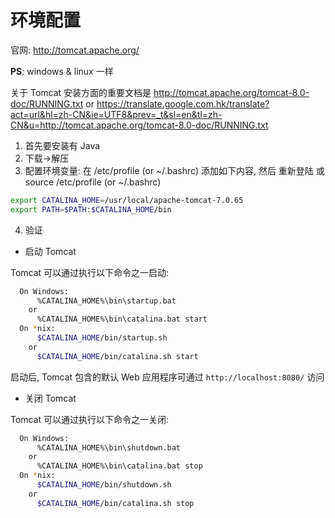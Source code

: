 # 环境配置

官网: http://tomcat.apache.org/

**PS**: windows & linux 一样

关于 Tomcat 安装方面的重要文档是 http://tomcat.apache.org/tomcat-8.0-doc/RUNNING.txt or https://translate.google.com.hk/translate?act=url&hl=zh-CN&ie=UTF8&prev=_t&sl=en&tl=zh-CN&u=http://tomcat.apache.org/tomcat-8.0-doc/RUNNING.txt

1. 首先要安装有 Java
2. 下载->解压
3. 配置环境变量: 在 /etc/profile (or ~/.bashrc) 添加如下内容, 然后 重新登陆 或 source /etc/profile (or ~/.bashrc)

```bash
export CATALINA_HOME=/usr/local/apache-tomcat-7.0.65
export PATH=$PATH:$CATALINA_HOME/bin
```

4. 验证

* 启动 Tomcat

Tomcat 可以通过执行以下命令之一启动:

```bash
  On Windows:
      %CATALINA_HOME%\bin\startup.bat
    or
      %CATALINA_HOME%\bin\catalina.bat start
  On *nix:
      $CATALINA_HOME/bin/startup.sh
    or
      $CATALINA_HOME/bin/catalina.sh start
```

启动后, Tomcat 包含的默认 Web 应用程序可通过 `http://localhost:8080/` 访问

* 关闭 Tomcat

Tomcat 可以通过执行以下命令之一关闭:

```bash
  On Windows:
      %CATALINA_HOME%\bin\shutdown.bat
    or
      %CATALINA_HOME%\bin\catalina.bat stop
  On *nix:
      $CATALINA_HOME/bin/shutdown.sh
    or
      $CATALINA_HOME/bin/catalina.sh stop
```
